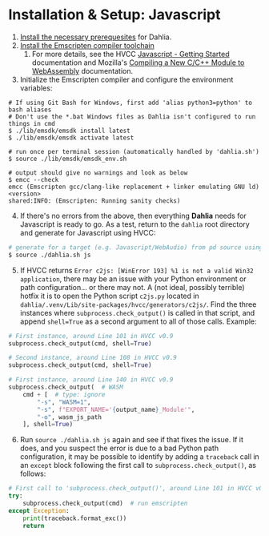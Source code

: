 # Installation & Setup: Javascript

1. [Install the necessary prerequesites](/docs/02.1.setup.dahlia.md#installation--setup-dahlia-python--hvcc) for Dahlia.
1. [Install the Emscripten compiler toolchain](https://emscripten.org/docs/getting_started/downloads.html)
    1. For more details, see the HVCC [Javascript - Getting Started](https://github.com/Wasted-Audio/hvcc/blob/develop/docs/03.gen.javascript.md) documentation and Mozilla's [Compiling a New C/C++ Module to WebAssembly](https://developer.mozilla.org/en-US/docs/WebAssembly/C_to_wasm) documentation.
1. Initialize the Emscripten compiler and configure the environment variables:

```shell
# If using Git Bash for Windows, first add 'alias python3=python' to bash aliases
# Don't use the *.bat Windows files as Dahlia isn't configured to run things in cmd
$ ./lib/emsdk/emsdk install latest
$ ./lib/emsdk/emsdk activate latest

# run once per terminal session (automatically handled by 'dahlia.sh')
$ source ./lib/emsdk/emsdk_env.sh

# output should give no warnings and look as below
$ emcc --check
emcc (Emscripten gcc/clang-like replacement + linker emulating GNU ld) <version>
shared:INFO: (Emscripten: Running sanity checks)
```

4. If there's no errors from the above, then everything **Dahlia** needs for Javascript is ready to go. As a test, return to the `dahlia` root directory and generate for Javascript using HVCC:

```bash
# generate for a target (e.g. Javascript/WebAudio) from pd source using HVCC only
$ source ./dahlia.sh js
```

5. If HVCC returns `Error c2js: [WinError 193] %1 is not a valid Win32 application`, there may be an issue with your Python environment or path configuration... or there may not. A (not ideal, possibly terrible) hotfix it is to open the Python script `c2js.py` located in `dahlia/.venv/Lib/site-packages/hvcc/generators/c2js/`. Find the three instances where `subprocess.check_output()` is called in that script, and append `shell=True` as a second argument to all of those calls. Example:

```python
# First instance, around Line 101 in HVCC v0.9
subprocess.check_output(cmd, shell=True)

# Second instance, around Line 108 in HVCC v0.9
subprocess.check_output(cmd, shell=True)

# First instance, around Line 140 in HVCC v0.9
subprocess.check_output(  # WASM
    cmd + [  # type: ignore
        "-s", "WASM=1",
        "-s", f"EXPORT_NAME='{output_name}_Module'",
        "-o", wasm_js_path
    ], shell=True)
```

6. Run `source ./dahlia.sh js` again and see if that fixes the issue. If it does, and you suspect the error is due to a bad Python path configuration, it may be possible to identify by adding a `traceback` call in an `except` block following the first call to `subprocess.check_output()`, as follows:

```python
# First call to 'subprocess.check_output()', around Line 101 in HVCC v0.9
try:
    subprocess.check_output(cmd)  # run emscripten
except Exception:
    print(traceback.format_exc())
    return
```
